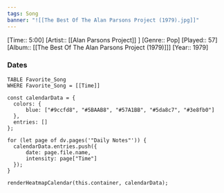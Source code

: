```yaml
---
tags: Song  
banner: "![[The Best Of The Alan Parsons Project (1979).jpg]]"
---
```

[Time:: 5:00]
[Artist:: [[Alan Parsons Project]] ]
[Genre:: Pop]
[Played:: 57]
[Album:: [[The Best Of The Alan Parsons Project (1979)]]]
[Year:: 1979]
### Dates
````dataview
TABLE Favorite_Song
WHERE Favorite_Song = [[Time]]
````

  ```dataviewjs
const calendarData = { 
	colors: { 
		blue: ["#9ccfd8", "#5BAAB8", "#57A1BB", "#5da8c7", "#3e8fb0"] 
	}, 
	entries: [] 
}; 

for (let page of dv.pages('"Daily Notes"')) { 
	calendarData.entries.push({ 
		date: page.file.name, 
		intensity: page["Time"]
	}); 
} 

renderHeatmapCalendar(this.container, calendarData);
```
